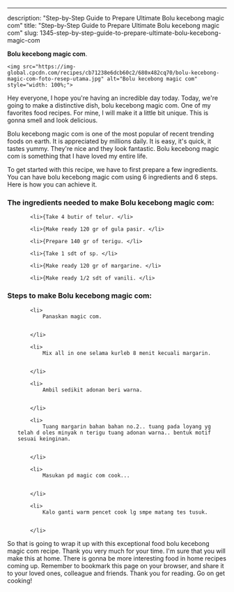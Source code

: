 ---
description: "Step-by-Step Guide to Prepare Ultimate Bolu kecebong magic com"
title: "Step-by-Step Guide to Prepare Ultimate Bolu kecebong magic com"
slug: 1345-step-by-step-guide-to-prepare-ultimate-bolu-kecebong-magic-com

<p>
	<strong>Bolu kecebong magic com</strong>. 
	
</p>
<p>
	
	<img src="https://img-global.cpcdn.com/recipes/cb71238e6dcb60c2/680x482cq70/bolu-kecebong-magic-com-foto-resep-utama.jpg" alt="Bolu kecebong magic com" style="width: 100%;">
	
	
</p>
<p>
	Hey everyone, I hope you're having an incredible day today. Today, we're going to make a distinctive dish, bolu kecebong magic com. One of my favorites food recipes. For mine, I will make it a little bit unique. This is gonna smell and look delicious.
</p>
	
<p>
	
</p>
<p>
	Bolu kecebong magic com is one of the most popular of recent trending foods on earth. It is appreciated by millions daily. It is easy, it's quick, it tastes yummy. They're nice and they look fantastic. Bolu kecebong magic com is something that I have loved my entire life.
</p>

<p>
To get started with this recipe, we have to first prepare a few ingredients. You can have bolu kecebong magic com using 6 ingredients and 6 steps. Here is how you can achieve it.
</p>

<h3>The ingredients needed to make Bolu kecebong magic com:</h3>

<ol>
	
		<li>{Take 4 butir of telur. </li>
	
		<li>{Make ready 120 gr of gula pasir. </li>
	
		<li>{Prepare 140 gr of terigu. </li>
	
		<li>{Take 1 sdt of sp. </li>
	
		<li>{Make ready 120 gr of margarine. </li>
	
		<li>{Make ready 1/2 sdt of vanili. </li>
	
</ol>
<p>
	
</p>

<h3>Steps to make Bolu kecebong magic com:</h3>

<ol>
	
		<li>
			Panaskan magic com.
			
			
		</li>
	
		<li>
			Mix all in one selama kurleb 8 menit kecuali margarin.
			
			
		</li>
	
		<li>
			Ambil sedikit adonan beri warna.
			
			
		</li>
	
		<li>
			Tuang margarin bahan bahan no.2.. tuang pada loyang yg telah d oles minyak n terigu tuang adonan warna.. bentuk motif sesuai keinginan.
			
			
		</li>
	
		<li>
			Masukan pd magic com cook...
			
			
		</li>
	
		<li>
			Kalo ganti warm pencet cook lg smpe matang tes tusuk.
			
			
		</li>
	
</ol>

<p>
	
</p>

<p>
	So that is going to wrap it up with this exceptional food bolu kecebong magic com recipe. Thank you very much for your time. I'm sure that you will make this at home. There is gonna be more interesting food in home recipes coming up. Remember to bookmark this page on your browser, and share it to your loved ones, colleague and friends. Thank you for reading. Go on get cooking!
</p>
